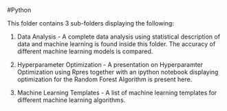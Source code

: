 #Python 

This folder contains 3 sub-folders displaying the following:

1. Data Analysis - A complete data analysis using statistical description of data and machine learning is found inside this folder. The accuracy of different machine learning models is compared. 

2. Hyperparameter Optimization - A presentation on Hyperparamter Optimization using Rpres together with an ipython notebook displaying optimization for the Random Forest Algorithm is present here.

3. Machine Learning Templates - A list of machine learning templates for different machine learning algorithms. 